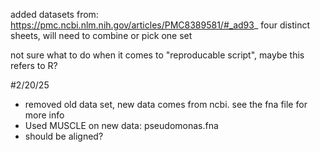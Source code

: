 added datasets from: https://pmc.ncbi.nlm.nih.gov/articles/PMC8389581/#_ad93_
four distinct sheets, will need to combine or pick one set

not sure what to do when it comes to "reproducable script", maybe this refers to R?

#2/20/25
- removed old data set, new data comes from ncbi. see the fna file for more info
- Used MUSCLE on new data: pseudomonas.fna
- should be aligned?
